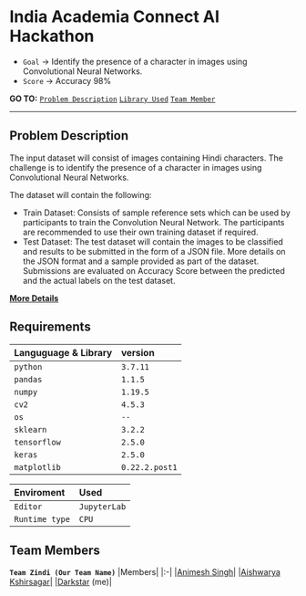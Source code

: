 # India Academia Connect AI Hackathon
* `Goal` → Identify the presence of a character in images using Convolutional Neural Networks.
* `Score` → Accuracy 98%

__GO TO:__  [`Problem Description`](#ProblemDescription) 
[`Library Used`](#Requirements) [`Team Member`](#Team-members)

---
## Problem Description
The input dataset will consist of images containing Hindi characters. The challenge is to identify the presence of a character in images using Convolutional Neural Networks.

The dataset will contain the following:

* Train Dataset: Consists of sample reference sets which can be used by participants to train the Convolution Neural Network. The participants are recommended to use their own training dataset if required. 
* Test Dataset: The test dataset will contain the images to be classified and results to be submitted in the form of a JSON file. More details on the JSON format and a sample provided as part of the dataset.
Submissions are evaluated on Accuracy Score between the predicted and the actual labels on the test dataset.

[__More Details__](https://gpuhackathons.org/index.php/event/india-academia-connect-ai-hackathon)

## Requirements
| Languguage & Library | version|
| :-------- | :------- |
| `python` | `3.7.11` | 
| `pandas`     | `1.1.5`|
| `numpy`      | `1.19.5`|
| `cv2`      | `4.5.3`|
| `os`      | `--`|
| `sklearn`    | `3.2.2`|
| `tensorflow` | `2.5.0`|
| `keras`      | `2.5.0`|
| `matplotlib` | `0.22.2.post1`|

| Enviroment | Used|
| :-------- | :------- |
| `Editor`  |`JupyterLab`| 
| `Runtime type` | `CPU`|


## Team Members
__`Team Zindi (Our Team Name)`__
|Members|
|:-|
|[Animesh Singh](https://github.com/animeshdebug7)|
|[Aishwarya Kshirsagar](https://github.com/AishwaryaKshirsagar)| 
|[Darkstar](https://github.com/DarkstarDream) (me)| 
